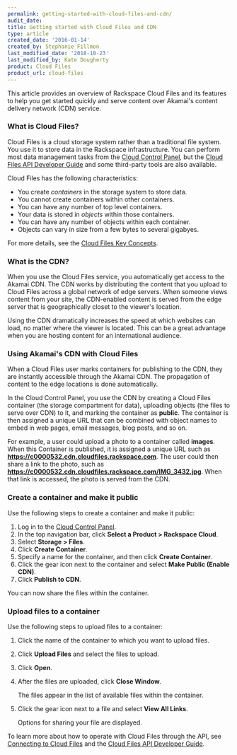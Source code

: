 ```yaml
---
permalink: getting-started-with-cloud-files-and-cdn/
audit_date:
title: Getting started with Cloud Files and CDN
type: article
created_date: '2016-01-14'
created_by: Stephanie Fillmon
last_modified_date: '2018-10-23'
last_modified_by: Kate Dougherty
product: Cloud Files
product_url: cloud-files
---
```


This article provides an overview of Rackspace Cloud Files and its
features to help you get started quickly and serve content over Akamai's
content delivery network (CDN) service.

### What is Cloud Files?

Cloud Files is a cloud storage system rather than a traditional file system. You use it to store data in the Rackspace infrastructure. You can perform most data management tasks from the [Cloud Control Panel](https://login.rackspace.com/), but the [Cloud Files API Developer Guide](https://developer.rackspace.com/docs/cloud-files/v1/developer-guide/)
and some third-party tools are also available.

Cloud Files has the following characteristics:

-   You create *containers* in the storage system to store data.
-   You cannot create containers within other containers.
-   You can have any number of top level containers.
-   Your data is stored in *objects* within those containers.
-   You can have any number of objects within each container.
-   Objects can vary in size from a few bytes to several gigabyes.

For more details, see the [Cloud Files Key Concepts](/how-to/cloud-files-key-concepts).

### What is the CDN?

When you use the Cloud Files service, you automatically get access to the Akamai CDN. The CDN works by distributing the content that you upload to Cloud Files across a global network of edge servers. When someone views content from your site, the CDN-enabled content is served from the edge server that is geographically closet to the viewer's location.

Using the CDN dramatically increases the speed at which websites can load, no matter where the viewer is located. This can be a great advantage when you are hosting content for an international audience.

### Using Akamai's CDN with Cloud Files

When a Cloud Files user marks containers for publishing to the CDN, they are instantly accessible through the Akamai CDN. The propagation of content to the edge locations is done automatically.

In the Cloud Control Panel, you use the CDN by creating a Cloud Files container (the storage compartment for data), uploading objects (the files to serve over CDN) to it, and marking the container as **public**. The container is then assigned a unique URL that can be combined with object names to embed in web pages, email messages, blog posts, and so on.

For example, a user could upload a photo to a container called **images**. When this Container is published, it is assigned a unique URL such as **https://c0000532.cdn.cloudfiles.rackspace.com**. The user could then share a link to the photo, such as **https://c0000532.cdn.cloudfiles.rackspace.com/IMG_3432.jpg**. When that link is accessed, the photo is served from the CDN.

### Create a container and make it public

Use the following steps to create a container and make it public:

1.  Log in to the [Cloud Control Panel](https://login.rackspace.com/).
2.  In the top navigation bar, click **Select a Product > Rackspace Cloud**.
3.  Select **Storage > Files**.
4.  Click **Create Container**.
5.  Specify a name for the container, and then click **Create Container**.
6.  Click the gear icon next to the container and select
    **Make Public (Enable CDN)**.
7.  Click **Publish to CDN**.

You can now share the files within the container.

### Upload files to a container

Use the following steps to upload files to a container:

1.  Click the name of the container to which you want to upload files.
2.  Click **Upload Files** and select the files to upload.
3.  Click **Open**.
4.  After the files are uploaded, click **Close Window**.

    The files appear in the list of available files within the container.

5.  Click the gear icon next to a file and select **View All Links**.

    Options for sharing your file are displayed.

To learn more about how to operate with Cloud Files through the API, see [Connecting to Cloud Files](/how-to/connecting-to-cloudfiles) and the [Cloud Files API Developer Guide](https://developer.rackspace.com/docs/cloud-files/v1/developer-guide/).
